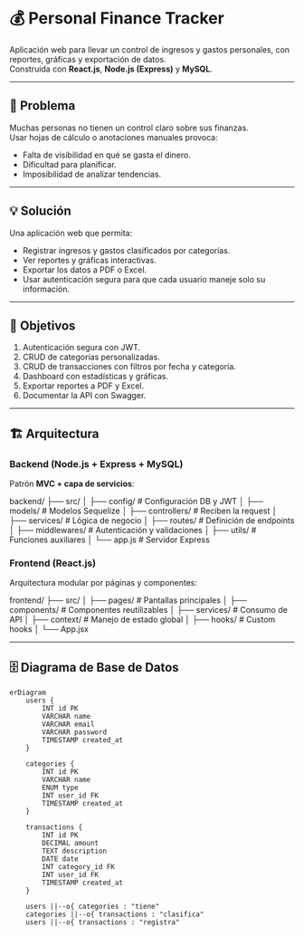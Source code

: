 # 💰 Personal Finance Tracker

Aplicación web para llevar un control de ingresos y gastos personales, con reportes, gráficas y exportación de datos.  
Construida con **React.js**, **Node.js (Express)** y **MySQL**.

---

## 🛑 Problema
Muchas personas no tienen un control claro sobre sus finanzas.  
Usar hojas de cálculo o anotaciones manuales provoca:
- Falta de visibilidad en qué se gasta el dinero.
- Dificultad para planificar.
- Imposibilidad de analizar tendencias.

---

## 💡 Solución
Una aplicación web que permita:
- Registrar ingresos y gastos clasificados por categorías.
- Ver reportes y gráficas interactivas.
- Exportar los datos a PDF o Excel.
- Usar autenticación segura para que cada usuario maneje solo su información.

---

## 🎯 Objetivos
1. Autenticación segura con JWT.
2. CRUD de categorías personalizadas.
3. CRUD de transacciones con filtros por fecha y categoría.
4. Dashboard con estadísticas y gráficas.
5. Exportar reportes a PDF y Excel.
6. Documentar la API con Swagger.

---

## 🏗 Arquitectura

### Backend (Node.js + Express + MySQL)
Patrón **MVC + capa de servicios**:

backend/
├── src/
│ ├── config/ # Configuración DB y JWT
│ ├── models/ # Modelos Sequelize
│ ├── controllers/ # Reciben la request
│ ├── services/ # Lógica de negocio
│ ├── routes/ # Definición de endpoints
│ ├── middlewares/ # Autenticación y validaciones
│ ├── utils/ # Funciones auxiliares
│ └── app.js # Servidor Express

### Frontend (React.js)
Arquitectura modular por páginas y componentes:


frontend/
├── src/
│ ├── pages/ # Pantallas principales
│ ├── components/ # Componentes reutilizables
│ ├── services/ # Consumo de API
│ ├── context/ # Manejo de estado global
│ ├── hooks/ # Custom hooks
│ └── App.jsx

---

## 🗄 Diagrama de Base de Datos

```mermaid
erDiagram
    users {
        INT id PK
        VARCHAR name
        VARCHAR email
        VARCHAR password
        TIMESTAMP created_at
    }

    categories {
        INT id PK
        VARCHAR name
        ENUM type
        INT user_id FK
        TIMESTAMP created_at
    }

    transactions {
        INT id PK
        DECIMAL amount
        TEXT description
        DATE date
        INT category_id FK
        INT user_id FK
        TIMESTAMP created_at
    }

    users ||--o{ categories : "tiene"
    categories ||--o{ transactions : "clasifica"
    users ||--o{ transactions : "registra"
